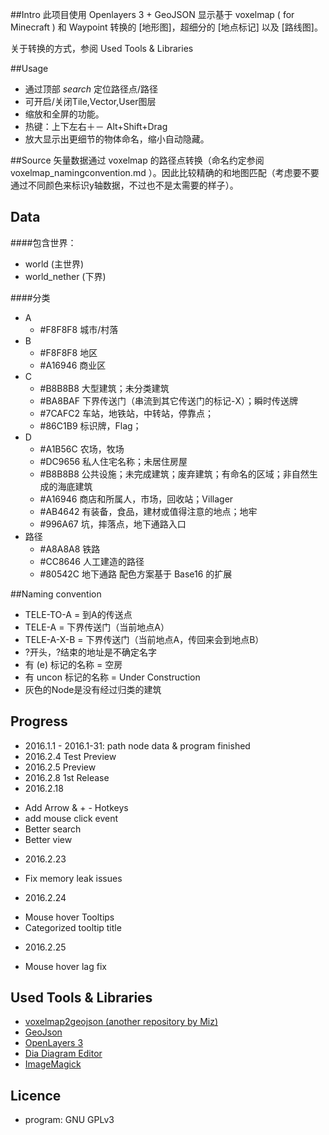 ﻿##Intro
此项目使用 Openlayers 3 + GeoJSON 显示基于 voxelmap ( for Minecraft ) 和 Waypoint 转换的 [地形图]，超细分的 [地点标记] 以及 [路线图]。

关于转换的方式，参阅 Used Tools & Libraries

##Usage

* 通过顶部 *search* 定位路径点/路径
* 可开启/关闭Tile,Vector,User图层
* 缩放和全屏的功能。
* 热键：上下左右＋－  Alt+Shift+Drag
* 放大显示出更细节的物体命名，缩小自动隐藏。

##Source
矢量数据通过 voxelmap 的路径点转换（命名约定参阅 voxelmap_namingconvention.md ）。因此比较精确的和地图匹配（考虑要不要通过不同颜色来标识y轴数据，不过也不是太需要的样子）。

## Data
####包含世界：
* world (主世界)
* world_nether (下界)

####分类
* A
  * #F8F8F8 城市/村落
* B
  * #F8F8F8 地区
  * #A16946 商业区
* C
  * #B8B8B8 大型建筑；未分类建筑
  * #BA8BAF 下界传送门（串流到其它传送门的标记-X）；瞬时传送牌
  * #7CAFC2 车站，地铁站，中转站，停靠点；
  * #86C1B9 标识牌，Flag；
* D
  * #A1B56C 农场，牧场
  * #DC9656 私人住宅名称；未居住房屋
  * #B8B8B8 公共设施；未完成建筑；废弃建筑；有命名的区域；非自然生成的海底建筑
  * #A16946 商店和所属人，市场，回收站；Villager
  * #AB4642 有装备，食品，建材或值得注意的地点；地牢
  * #996A67 坑，摔落点，地下通路入口
* 路径
  * #A8A8A8 铁路
  * #CC8646 人工建造的路径
  * #80542C 地下通路
配色方案基于 Base16 的扩展

##Naming convention
* TELE-TO-A = 到A的传送点
* TELE-A = 下界传送门（当前地点A）
* TELE-A-X-B = 下界传送门（当前地点A，传回来会到地点B）
* ?开头，?结束的地址是不确定名字
* 有 (e) 标记的名称 = 空房
* 有 uncon 标记的名称 = Under Construction
* 灰色的Node是没有经过归类的建筑

## Progress
* 2016.1.1 - 2016.1-31: path node data & program finished
* 2016.2.4 Test Preview
* 2016.2.5 Preview
* 2016.2.8 1st Release
* 2016.2.18
 - Add Arrow & + - Hotkeys
 - add mouse click event
 - Better search
 - Better view
* 2016.2.23
 - Fix memory leak issues
* 2016.2.24
 - Mouse hover Tooltips
 - Categorized tooltip title
* 2016.2.25
 - Mouse hover lag fix

## Used Tools & Libraries
* [voxelmap2geojson (another repository by Miz)](https://github.com/Mizilse/voxelmap2geojson)
* [GeoJson](http://geojson.org/)
* [OpenLayers 3](http://openlayers.org/)
* [Dia Diagram Editor](http://dia-installer.de/)
* [ImageMagick](http://www.imagemagick.org/)

## Licence
* program: GNU GPLv3
